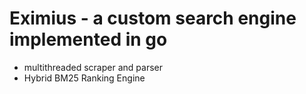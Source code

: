 # Eximius - a custom search engine implemented in go

- multithreaded scraper and parser
- Hybrid BM25 Ranking Engine
